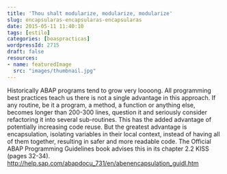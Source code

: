 ```yaml
---
title: 'Thou shalt modularize, modularize, modularize'
slug: encapsularas-encapsularas-encapsularas
date: 2015-05-11 11:40:10
tags: [estilo]
categories: [boaspracticas]
wordpressId: 2715
draft: false
resources:
- name: featuredImage
  src: "images/thumbnail.jpg"
---
```

Historically ABAP programs tend to grow very loooong. All programming best practices teach us there is not a single advantage in this approach.
If any routine, be it a program, a method, a function or anything else, becomes longer than 200-300 lines, question it and seriously consider refactoring it into several sub-routines.
This has the added advantage of potentially increasing code reuse. But the greatest advantage is encapsulation, isolating variables in their local context, instead of having all of them together, resulting in safer and more readable code.
The Official ABAP Programming Guidelines book advises this in its chapter 2.2 KISS (pages 32-34).
http://help.sap.com/abapdocu_731/en/abenencapsulation_guidl.htm
